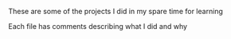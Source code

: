 These are some of the projects I did in my spare time for learning

Each file has comments describing what I did and why
